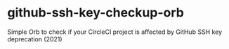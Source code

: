 # github-ssh-key-checkup-orb
Simple Orb to check if your CircleCI project is affected by GitHub SSH key deprecation (2021)
